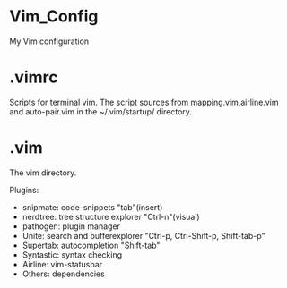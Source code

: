 Vim_Config
==========

My Vim configuration  

.vimrc
==========
Scripts for terminal vim.
The script sources from mapping.vim,airline.vim and auto-pair.vim in the ~/.vim/startup/ directory.

.vim
==========
The vim directory.

Plugins:<br/>
<ul>
<li>snipmate: code-snippets "tab"(insert)</li>
<li>nerdtree: tree structure explorer "Ctrl-n"(visual)</li>
<li>pathogen: plugin manager</li>
<li>Unite: search and bufferexplorer "Ctrl-p, Ctrl-Shift-p, Shift-tab-p"</li>
<li>Supertab: autocompletion "Shift-tab"</li>
<li>Syntastic: syntax checking</li>
<li>Airline: vim-statusbar</li>
<li>Others: dependencies</li>
</ul>

